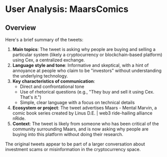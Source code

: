 # User Analysis: MaarsComics

## Overview

Here's a brief summary of the tweets:

1. **Main topics**: The tweet is asking why people are buying and selling a particular system (likely a cryptocurrency or blockchain-based platform) using Cex, a centralized exchange.
2. **Language style and tone**: Informative and skeptical, with a hint of annoyance at people who claim to be "investors" without understanding the underlying technology.
3. **Key characteristics of communication**:
	* Direct and confrontational tone
	* Use of rhetorical questions (e.g., "They buy and sell it using Cex.  That's it.")
	* Simple, clear language with a focus on technical details
4. **Ecosystem or project**: The tweet advertises Maars - Mental Marvin, a comic book series created by Linus D.E. | web3 ride-hailing alliance nRide.
5. **Context**: The tweet is likely from someone who has been critical of the community surrounding Maars, and is now asking why people are buying into this platform without doing their research.

The original tweets appear to be part of a larger conversation about investment scams or misinformation in the cryptocurrency space.